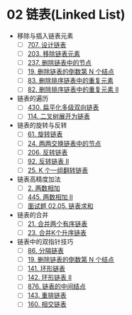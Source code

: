 # 02 链表(Linked List)

- 移除与插入链表元素
  - [ ] [707. 设计链表](https://leetcode-cn.com/problems/design-linked-list/)
  - [ ] [203. 移除链表元素](https://leetcode-cn.com/problems/remove-linked-list-elements/)
  - [ ] [237. 删除链表中的节点](https://leetcode-cn.com/problems/delete-node-in-a-linked-list/)
  - [ ] [19. 删除链表的倒数第 N 个结点](https://leetcode-cn.com/problems/remove-nth-node-from-end-of-list/)
  - [ ] [83. 删除排序链表中的重复元素](https://leetcode-cn.com/problems/remove-duplicates-from-sorted-list/)
  - [ ] [82. 删除排序链表中的重复元素 II](https://leetcode-cn.com/problems/remove-duplicates-from-sorted-list-ii/)
- 链表的遍历
  - [ ] [430. 扁平化多级双向链表](https://leetcode-cn.com/problems/flatten-a-multilevel-doubly-linked-list/)
  - [ ] [114. 二叉树展开为链表](https://leetcode-cn.com/problems/flatten-binary-tree-to-linked-list/)
- 链表的旋转与反转
  - [ ] [61. 旋转链表](https://leetcode-cn.com/problems/rotate-list/)
  - [ ] [24. 两两交换链表中的节点](https://leetcode-cn.com/problems/swap-nodes-in-pairs/)
  - [ ] [206. 反转链表](https://leetcode-cn.com/problems/reverse-linked-list/)
  - [ ] [92. 反转链表 II](https://leetcode-cn.com/problems/reverse-linked-list-ii/)
  - [ ] [25. K 个一组翻转链表](https://leetcode-cn.com/problems/reverse-nodes-in-k-group/)
- 链表高精度加法
  - [ ] [2. 两数相加](https://leetcode-cn.com/problems/add-two-numbers/)
  - [ ] [445. 两数相加 II](https://leetcode-cn.com/problems/add-two-numbers-ii/)
  - [ ] [面试题 02.05. 链表求和](https://leetcode-cn.com/problems/sum-lists-lcci/)
- 链表的合并
  - [ ] [21. 合并两个有序链表](https://leetcode-cn.com/problems/merge-two-sorted-lists/)
  - [ ] [23. 合并K个升序链表](https://leetcode-cn.com/problems/merge-k-sorted-lists/)
- 链表中的双指针技巧
  - [ ] [86. 分隔链表](https://leetcode-cn.com/problems/partition-list/)
  - [ ] [19. 删除链表的倒数第 N 个结点](https://leetcode-cn.com/problems/remove-nth-node-from-end-of-list/)
  - [ ] [141. 环形链表](https://leetcode-cn.com/problems/linked-list-cycle/)
  - [ ] [142. 环形链表 II](https://leetcode-cn.com/problems/linked-list-cycle-ii/)
  - [ ] [876. 链表的中间结点](https://leetcode-cn.com/problems/middle-of-the-linked-list/)
  - [ ] [143. 重排链表](https://leetcode-cn.com/problems/reorder-list/)
  - [ ] [160. 相交链表](https://leetcode-cn.com/problems/intersection-of-two-linked-lists/)
